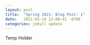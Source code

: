 ```yaml
---
layout: post
title:  "Spring 2021: Blog Post: 1"
date:   2021-02-19 12:00:41 -0700
categories: jekyll update
---
```

Temp Holder
